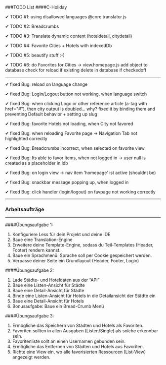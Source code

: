 ###TODO List 
####C-Holiday

✔ TODO #1: using disallowed languages @core.translator.js

✔ TODO #2: Breadcrumbs  

✔ TODO #3: Translate dynamic content (hoteldetail, citydetail)

✔ TODO #4: Favorite Cities + Hotels with indexedDb

✔ TODO #5: beautify stuff :-)

✔ TODO #6: do Favorites for Cities -> view.homepage.js
        add object to database
        check for reload if existing
        delete in database if checkedoff
_____
✔ fixed Bug: reload on language change

✔ fixed Bug: Login/Logout button not working, when language switch

✔ fixed Bug: when clicking Logo or other reference article (a-tag with href="#"), then city output is doubled... why?
fixed it by binding them and preventing Default behavior + setting up slug

✔ fixed Bug: favorite Hotels not loading, when City not favored 

✔ fixed Bug: when reloading Favorite page -> Navigation Tab not highlighted correctly

✔ fixed Bug: Breadcrumbs incorrect, when selected on favorite view

✔ fixed Bug: Its able to favor items, when not logged in -> user null is created as a placeholder in idb

✔ fixed Bug: on login view -> nav item 'homepage' ist active (shouldnt be)

✔ fixed Bug: snackbar message popping up, when logged in

✔ fixed Bug: click handler (login/logout) on favpage not working correctly
_____
### Arbeitsaufträge
_____

####Übungsaufgabe 1:
1. Konfiguriere Less für dein Projekt und deine IDE
2. Baue eine Translation-Engine
3. Erweitere deine Template-Engine, sodass du Teil-Templates
(Header, Footer) rendern kannst.
4. Baue ein Sprachmenü. Sprache soll per Cookie gespeichert werden.
5. Verpasse deiner Seite ein Grundlayout (Header, Footer, Login)

####Übungsaufgabe 2:
1. Lade Städte- und Hoteldaten aus der “API”
2. Baue eine Listen-Ansicht für Städte
3. Baue eine Detail-Ansicht für Städte
4. Binde eine Listen-Ansicht für Hotels in die Detailansicht der
Städte ein
5. Baue eine Detail-Ansicht für Hotels
6. Bonusaufgabe: Baue ein Bread-Crumb Menü

####Übungsaufgabe 3:
1. Ermögliche das Speichern von Städten und Hotels als Favoriten.
2. Favoriten sollten in allen Ausgaben (Listen/Single) als solche
erkennbar sein.
3. Favoritenliste sollt an einen Usernamen gebunden sein.
4. Ermögliche das Entfernen von Städten und Hotels aus Favoriten.
5. Richte eine View ein, wo alle favorisierten Ressourcen (List-View)
angezeigt werden.